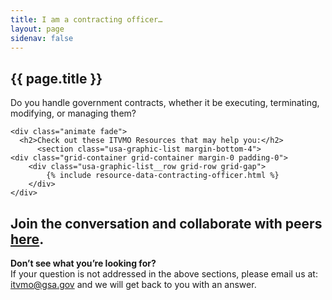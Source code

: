 ```yaml
---
title: I am a contracting officer…
layout: page
sidenav: false
---
```


<section class="grid-container border-bottom border-gray-30 padding-left-0 padding-right-1 animate fade">
<h1 class="margin-top-0">{{ page.title }}</h1>
  <div class="margin-bottom-2">
  <p class="question">Do you handle government contracts, whether it be executing, terminating, modifying, or managing them?</p>

    <div class="animate fade">
      <h2>Check out these ITVMO Resources that may help you:</h2>
          <section class="usa-graphic-list margin-bottom-4">
    <div class="grid-container grid-container margin-0 padding-0">
        <div class="usa-graphic-list__row grid-row grid-gap">
            {% include resource-data-contracting-officer.html %}
        </div>
    </div>
</section>
      <h2>Join the conversation and collaborate with peers <a href="https://community.max.gov/pages/viewpage.action?pageId=2170862337">here</a>.</h2>
    </div>
  </div> 
</section>

<section class="grid-container padding-left-0 padding-right-1">
<p><strong>Don’t see what you’re looking for?</strong><br>
If your question is not addressed in the above sections, please email us at: <a href="mailto:itvmo@gsa.gov">itvmo@gsa.gov</a> and we will get back to you with an answer.</p>
</section>


